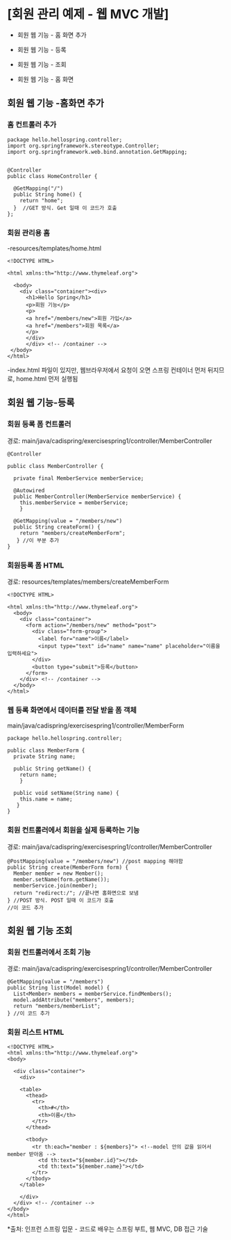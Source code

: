 # [회원 관리 예제 - 웹 MVC 개발]

+ 회원 웹 기능 - 홈 화면 추가

+ 회원 웹 기능 - 등록

+ 회원 웹 기능 - 조회

+ 회원 웹 기능 - 홈 화면

## 회원 웹 기능 -홈화면 추가


### 홈 컨트롤러 추가
```
package hello.hellospring.controller;
import org.springframework.stereotype.Controller;
import org.springframework.web.bind.annotation.GetMapping;


@Controller
public class HomeController {

  @GetMapping("/")  
  public String home() {  
    return "home";   
  }  //GET 방식. Get 일때 이 코드가 호출
};
```



### 회원 관리용 홈

-resources/templates/home.html
```
<!DOCTYPE HTML>

<html xmlns:th="http://www.thymeleaf.org">  
  
  <body>
    <div class="container"><div>   
      <h1>Hello Spring</h1>
      <p>회원 기능</p>
      <p>
      <a href="/members/new">회원 가입</a>
      <a href="/members">회원 목록</a>
      </p>
      </div>
      </div> <!-- /container -->
 </body>
</html>
```
-index.html 파일이 있지만, 웹브라우저에서 요청이 오면 스프링 컨테이너 먼저 뒤지므로, home.html 먼저 실행됨

## 회원 웹 기능-등록


### 회원 등록 폼 컨트롤러

경로: main/java/cadispring/exercisespring1/controller/MemberController
```
@Controller

public class MemberController {

  private final MemberService memberService;
  
  @Autowired
  public MemberController(MemberService memberService) {
    this.memberService = memberService;
    }

  @GetMapping(value = "/members/new")
  public String createForm() {
    return "members/createMemberForm";
   } //이 부분 추가
}
```

### 회원등록 폼 HTML

경로: resources/templates/members/createMemberForm
```
<!DOCTYPE HTML>

<html xmlns:th="http://www.thymeleaf.org">
  <body>
    <div class="container">
      <form action="/members/new" method="post">
        <div class="form-group">
          <label for="name">이름</label>
          <input type="text" id="name" name="name" placeholder="이름을 입력하세요">
        </div>
        <button type="submit">등록</button>
      </form>
    </div> <!-- /container -->
  </body>
</html>
```

### 웹 등록 화면에서 데이터를 전달 받을 폼 객체

main/java/cadispring/exercisespring1/controller/MemberForm

```
package hello.hellospring.controller;

public class MemberForm {
  private String name;

  public String getName() {
    return name;
    }
    
  public void setName(String name) {
    this.name = name;
   }
}
```

### 회원 컨트롤러에서 회원을 실제 등록하는 기능

경로: main/java/cadispring/exercisespring1/controller/MemberController

```
@PostMapping(value = "/members/new") //post mapping 해야함
public String create(MemberForm form) {
  Member member = new Member();
  member.setName(form.getName());
  memberService.join(member);
  return "redirect:/"; //끝나면 홈화면으로 보냄
} //POST 방식. POST 일때 이 코드가 호출
//이 코드 추가
```


## 회원 웹 기능 조회


### 회원 컨트롤러에서 조회 기능

경로: main/java/cadispring/exercisespring1/controller/MemberController

```
@GetMapping(value = "/members")
public String list(Model model) {
  List<Member> members = memberService.findMembers();
  model.addAttribute("members", members);
  return "members/memberList";
} //이 코드 추가
```


### 회원 리스트 HTML

```
<!DOCTYPE HTML>
<html xmlns:th="http://www.thymeleaf.org">
<body>

  <div class="container">
    <div>

    <table>
      <thead>
        <tr>
          <th>#</th>
          <th>이름</th>
        </tr>
      </thead>

      <tbody>
        <tr th:each="member : ${members}"> <!--model 안의 값을 읽어서 member 받아옴 -->
          <td th:text="${member.id}"></td>
          <td th:text="${member.name}"></td>
        </tr>
      </tbody>
    </table>

    </div>
  </div> <!-- /container -->
</body>
</html>
```




*출처: 인프런 스프링 입문 - 코드로 배우는 스프링 부트, 웹 MVC, DB 접근 기술
